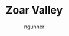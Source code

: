 ---
published: true
layout: post
title: Zoar Valley
description: A hidden oasis for hikers, rafters, and anyone looking for an escape from the day to day.
category : Recreation
tags : [Gowanda, Zoar Valley]
author: ngunner
featuredImage: http://farm6.staticflickr.com/5155/5911117276_f7f7b81555_o.jpg
autoVideo:
tours: 
lat: 42.442924
long: -78.866573
markerColor: green
icon: leaf
iconColor: black
---